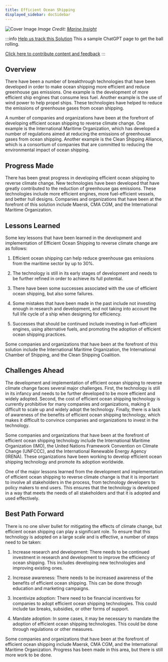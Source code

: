 ```yaml
---
title: Efficient Ocean Shipping
displayed_sidebar: docSidebar
---
```


![Cover Image](../static/img/efficient-ocean-shipping.png)
_Image Credit: [Marine Insight](https://www.marineinsight.com/maritime-law/energy-efficiency-design-index/)_

:::info [Help us track this Solution](contribute)
This a sample ChatGPT page to get the ball rolling.

[Click here to contribute content and feedback](contribute)
:::

## Overview

There have been a number of breakthrough technologies that have been developed in order to make ocean shipping more efficient and reduce greenhouse gas emissions. One example is the development of more efficient ship engines that consume less fuel. Another example is the use of wind power to help propel ships. These technologies have helped to reduce the emissions of greenhouse gases from ocean shipping.

A number of companies and organizations have been at the forefront of developing efficient ocean shipping to reverse climate change. One example is the International Maritime Organization, which has developed a number of regulations aimed at reducing the emissions of greenhouse gases from ocean shipping. Another example is the Clean Shipping Alliance, which is a consortium of companies that are committed to reducing the environmental impact of ocean shipping.

## Progress Made

There has been great progress in developing efficient ocean shipping to reverse climate change. New technologies have been developed that have greatly contributed to the reduction of greenhouse gas emissions. These technologies include more efficient engines, more fuel-efficient vessels, and better hull designs. Companies and organizations that have been at the forefront of this solution include Maersk, CMA CGM, and the International Maritime Organization.

## Lessons Learned

Some key lessons that have been learned in the development and implementation of Efficient Ocean Shipping to reverse climate change are as follows:

1. Efficient ocean shipping can help reduce greenhouse gas emissions from the maritime sector by up to 30%.

2. The technology is still in its early stages of development and needs to be further refined in order to achieve its full potential.

3. There have been some successes associated with the use of efficient ocean shipping, but also some failures.

4. Some mistakes that have been made in the past include not investing enough in research and development, and not taking into account the full life cycle of a ship when designing for efficiency.

5. Successes that should be continued include investing in fuel-efficient engines, using alternative fuels, and promoting the adoption of efficient ocean shipping practices.

Some companies and organizations that have been at the forefront of this solution include the International Maritime Organization, the International Chamber of Shipping, and the Clean Shipping Coalition.

## Challenges Ahead

The development and implementation of efficient ocean shipping to reverse climate change faces several major challenges. First, the technology is still in its infancy and needs to be further developed to be more efficient and widely adopted. Second, the cost of efficient ocean shipping technology is currently prohibitive for many companies and organizations, making it difficult to scale up and widely adopt the technology. Finally, there is a lack of awareness of the benefits of efficient ocean shipping technology, which makes it difficult to convince companies and organizations to invest in the technology.

Some companies and organizations that have been at the forefront of efficient ocean shipping technology include the International Maritime Organization (IMO), the United Nations Framework Convention on Climate Change (UNFCCC), and the International Renewable Energy Agency (IRENA). These organizations have been working to develop efficient ocean shipping technology and promote its adoption worldwide.

One of the major lessons learned from the development and implementation of efficient ocean shipping to reverse climate change is that it is important to involve all stakeholders in the process, from technology developers to policy makers to end users. This ensures that the technology is developed in a way that meets the needs of all stakeholders and that it is adopted and used effectively.

## Best Path Forward

There is no one silver bullet for mitigating the effects of climate change, but efficient ocean shipping can play a significant role. To ensure that this technology is adopted on a large scale and is effective, a number of steps need to be taken:

1. Increase research and development: There needs to be continued investment in research and development to improve the efficiency of ocean shipping. This includes developing new technologies and improving existing ones.

2. Increase awareness: There needs to be increased awareness of the benefits of efficient ocean shipping. This can be done through education and marketing campaigns.

3. Incentivize adoption: There need to be financial incentives for companies to adopt efficient ocean shipping technologies. This could include tax breaks, subsidies, or other forms of support.

4. Mandate adoption: In some cases, it may be necessary to mandate the adoption of efficient ocean shipping technologies. This could be done through regulations or other measures.

Some companies and organizations that have been at the forefront of efficient ocean shipping include Maersk, CMA CGM, and the International Maritime Organization. Progress has been made in this area, but there is still more work to be done.

